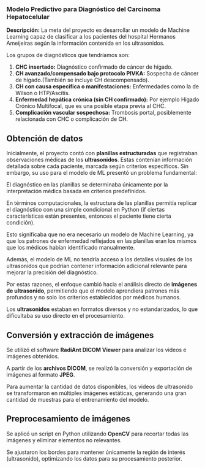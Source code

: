 ### Modelo Predictivo para Diagnóstico del Carcinoma Hepatocelular
**Descripción:** La meta del proyecto es desarrollar un modelo de Machine Learning capaz de clasificar a los pacientes del hospital Hermanos Ameijeiras según la información contenida en los ultrasonidos.

Los grupos de diagnósticos que tendríamos son:

1. **CHC insertado:** Diagnóstico confirmado de cáncer de hígado.
2. **CH avanzado/compensado bajo protocolo PIVKA:** Sospecha de cáncer de hígado.(También se incluye CH descompensado).
3. **CH con causa específica o manifestaciones:** Enfermedades como la de Wilson o HTP/Ascitis.
4. **Enfermedad hepática crónica (sin CH confirmado):** Por ejemplo Hígado Crónico Multifocal, que es una posible etapa previa al CHC.
5. **Complicación vascular sospechosa:** Trombosis portal, posiblemente relacionada con CHC o complicación de CH.

## Obtención de datos
Inicialmente, el proyecto contó con **planillas estructuradas** que registraban observaciones médicas de los **ultrasonidos**. Estas contenían información detallada sobre cada paciente, marcada según criterios específicos. Sin embargo, su uso para el modelo de ML presentó un problema fundamental:

El diagnóstico en las planillas se determinaba únicamente por la interpretación médica basada en criterios predefinidos.

En términos computacionales, la estructura de las planillas permitía replicar el diagnóstico con una simple condicional en Python (if ciertas características están presentes, entonces el paciente tiene cierta condición).

Esto significaba que no era necesario un modelo de Machine Learning, ya que los patrones de enfermedad reflejados en las planillas eran los mismos que los médicos habían identificado manualmente.

Además, el modelo de ML no tendría acceso a los detalles visuales de los ultrasonidos que podrían contener información adicional relevante para mejorar la precisión del diagnóstico.

Por estas razones, el enfoque cambió hacia el análisis directo de **imágenes de ultrasonido**, permitiendo que el modelo aprendiera patrones más profundos y no solo los criterios establecidos por médicos humanos.

Los **ultrasonidos** estaban en formatos diversos y no estandarizados, lo que dificultaba su uso directo en el procesamiento.

## Conversión y extracción de imágenes
Se utilizó el software **RadiAnt DICOM Viewer** para analizar los videos e imágenes obtenidos.

A partir de los **archivos DICOM**, se realizó la conversión y exportación de imágenes al formato **JPEG**.

Para aumentar la cantidad de datos disponibles, los videos de ultrasonido se transformaron en múltiples imágenes estáticas, generando una gran cantidad de muestras para el entrenamiento del modelo.

## Preprocesamiento de imágenes
Se aplicó un script en Python utilizando **OpenCV** para recortar todas las imágenes y eliminar elementos no relevantes.

Se ajustaron los bordes para mantener únicamente la región de interés (ultrasonido), optimizando los datos para su procesamiento posterior.